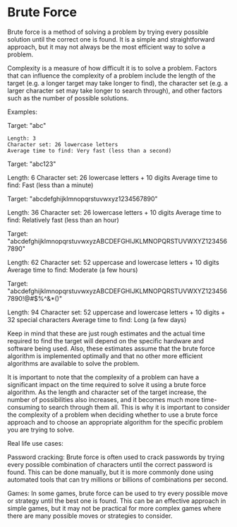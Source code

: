 # Brute Force

Brute force is a method of solving a problem by trying every possible solution until the correct one is found. It is a simple and straightforward approach, but it may not always be the most efficient way to solve a problem.

Complexity is a measure of how difficult it is to solve a problem. Factors that can influence the complexity of a problem include the length of the target (e.g. a longer target may take longer to find), the character set (e.g. a larger character set may take longer to search through), and other factors such as the number of possible solutions.

Examples:

Target: "abc"

```
Length: 3
Character set: 26 lowercase letters
Average time to find: Very fast (less than a second)
```

Target: "abc123"

Length: 6
Character set: 26 lowercase letters + 10 digits
Average time to find: Fast (less than a minute)

Target: "abcdefghijklmnopqrstuvwxyz1234567890"

Length: 36
Character set: 26 lowercase letters + 10 digits
Average time to find: Relatively fast (less than an hour)

Target: "abcdefghijklmnopqrstuvwxyzABCDEFGHIJKLMNOPQRSTUVWXYZ1234567890"

Length: 62
Character set: 52 uppercase and lowercase letters + 10 digits
Average time to find: Moderate (a few hours)

Target: "abcdefghijklmnopqrstuvwxyzABCDEFGHIJKLMNOPQRSTUVWXYZ1234567890!@#$%^&*()"

Length: 94
Character set: 52 uppercase and lowercase letters + 10 digits + 32 special characters
Average time to find: Long (a few days)

Keep in mind that these are just rough estimates and the actual time required to find the target will depend on the specific hardware and software being used. Also, these estimates assume that the brute force algorithm is implemented optimally and that no other more efficient algorithms are available to solve the problem.

It is important to note that the complexity of a problem can have a significant impact on the time required to solve it using a brute force algorithm. As the length and character set of the target increase, the number of possibilities also increases, and it becomes much more time-consuming to search through them all. This is why it is important to consider the complexity of a problem when deciding whether to use a brute force approach and to choose an appropriate algorithm for the specific problem you are trying to solve.

Real life use cases:

Password cracking: Brute force is often used to crack passwords by trying every possible combination of characters until the correct password is found. This can be done manually, but it is more commonly done using automated tools that can try millions or billions of combinations per second.

Games: In some games, brute force can be used to try every possible move or strategy until the best one is found. This can be an effective approach in simple games, but it may not be practical for more complex games where there are many possible moves or strategies to consider.
